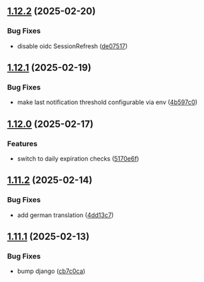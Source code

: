 ## [1.12.2](https://github.com/l4rm4nd/VoucherVault/compare/v1.12.1...v1.12.2) (2025-02-20)


### Bug Fixes

* disable oidc SessionRefresh ([de07517](https://github.com/l4rm4nd/VoucherVault/commit/de075171bb79c10b47b03762766a470ac6088433))

## [1.12.1](https://github.com/l4rm4nd/VoucherVault/compare/v1.12.0...v1.12.1) (2025-02-19)


### Bug Fixes

* make last notification threshold configurable via env ([4b597c0](https://github.com/l4rm4nd/VoucherVault/commit/4b597c07655a9ef610cc03cd38973b37868119f6))

## [1.12.0](https://github.com/l4rm4nd/VoucherVault/compare/v1.11.2...v1.12.0) (2025-02-17)


### Features

* switch to daily expiration checks ([5170e6f](https://github.com/l4rm4nd/VoucherVault/commit/5170e6fd2c26f081b59806bf5642f53809e992c3))

## [1.11.2](https://github.com/l4rm4nd/VoucherVault/compare/v1.11.1...v1.11.2) (2025-02-14)


### Bug Fixes

* add german translation ([4dd13c7](https://github.com/l4rm4nd/VoucherVault/commit/4dd13c7ead359e986589bfd19b61c0d31b3d30b0))

## [1.11.1](https://github.com/l4rm4nd/VoucherVault/compare/v1.11.0...v1.11.1) (2025-02-13)


### Bug Fixes

* bump django ([cb7c0ca](https://github.com/l4rm4nd/VoucherVault/commit/cb7c0ca3a08cab95943734822bc589eba0d184bb))

